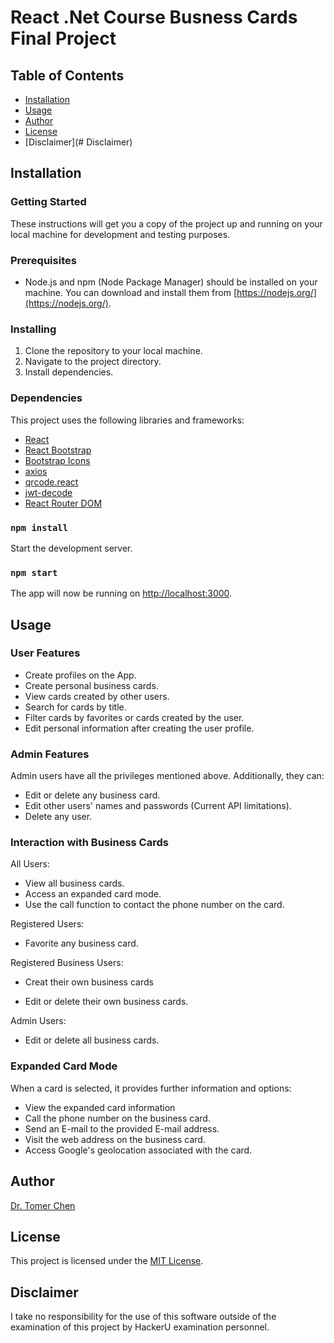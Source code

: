 # React .Net Course Busness Cards Final Project

## Table of Contents

- [Installation](#installation)
- [Usage](#Usage)
- [Author](#Author)
- [License](#license)
- [Disclaimer](# Disclaimer)

## Installation

### Getting Started

These instructions will get you a copy of the project up and running on your local machine for development and testing purposes.

### Prerequisites

- Node.js and npm (Node Package Manager) should be installed on your machine. You can download and install them from [https://nodejs.org/](https://nodejs.org/).

### Installing

1. Clone the repository to your local machine.
2. Navigate to the project directory.
3. Install dependencies.

### Dependencies

This project uses the following libraries and frameworks:

- [React](https://reactjs.org/)
- [React Bootstrap](https://react-bootstrap.github.io/)
- [Bootstrap Icons](https://icons.getbootstrap.com/)
- [axios](https://axios-http.com/)
- [qrcode.react](https://www.npmjs.com/package/qrcode.react)
- [jwt-decode](https://www.npmjs.com/package/jwt-decode)
- [React Router DOM](https://reactrouter.com/)

### `npm install`

Start the development server.

### `npm start`

The app will now be running on [http://localhost:3000](http://localhost:3000).

## Usage

### User Features

- Create profiles on the App.
- Create personal business cards.
- View cards created by other users.
- Search for cards by title.
- Filter cards by favorites or cards created by the user.
- Edit personal information after creating the user profile.

### Admin Features

Admin users have all the privileges mentioned above. Additionally, they can:

- Edit or delete any business card.
- Edit other users' names and passwords (Current API limitations).
- Delete any user.

### Interaction with Business Cards

All Users:

- View all business cards.
- Access an expanded card mode.
- Use the call function to contact the phone number on the card.

Registered Users:

- Favorite any business card.

Registered Business Users:

- Creat their own business cards

- Edit or delete their own business cards.

Admin Users:

- Edit or delete all business cards.

### Expanded Card Mode

When a card is selected, it provides further information and options:

- View the expanded card information
- Call the phone number on the business card.
- Send an E-mail to the provided E-mail address.
- Visit the web address on the business card.
- Access Google's geolocation associated with the card.

## Author

[Dr. Tomer Chen](https://github.com/Tomerlivechen)

## License

This project is licensed under the [MIT License](LICENSE).

## Disclaimer

I take no responsibility for the use of this software outside of the examination of this project by HackerU examination personnel.
